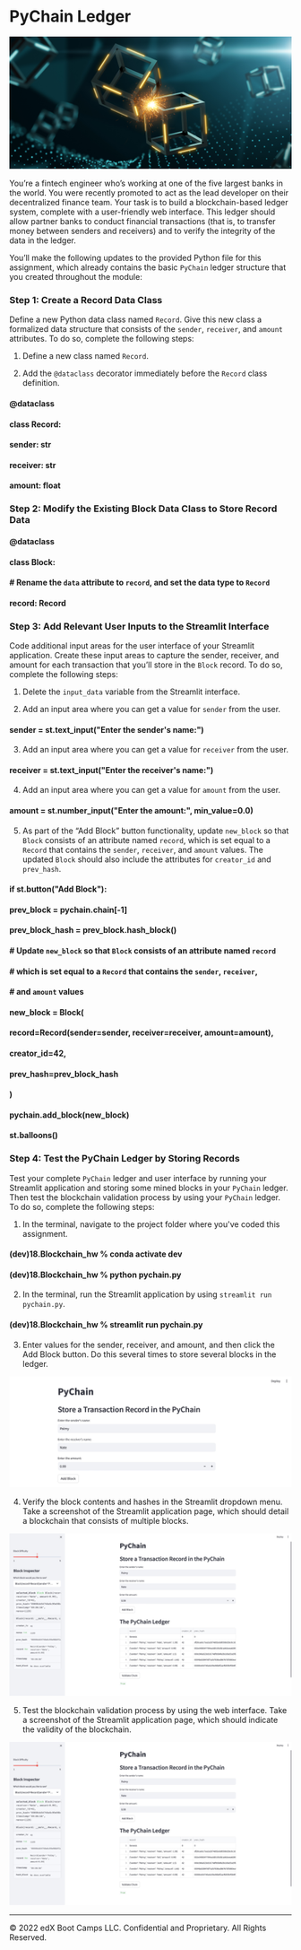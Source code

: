 # PyChain Ledger

![alt=""](pics/application-image.png)

You’re a fintech engineer who’s working at one of the five largest banks in the world. You were recently promoted to act as the lead developer on their decentralized finance team. Your task is to build a blockchain-based ledger system, complete with a user-friendly web interface. This ledger should allow partner banks to conduct financial transactions (that is, to transfer money between senders and receivers) and to verify the integrity of the data in the ledger.

You’ll make the following updates to the provided Python file for this assignment, which already contains the basic `PyChain` ledger structure that you created throughout the module:

### Step 1: Create a Record Data Class

Define a new Python data class named `Record`. Give this new class a formalized data structure that consists of the `sender`, `receiver`, and `amount` attributes. To do so, complete the following steps:

1. Define a new class named `Record`.

2. Add the `@dataclass` decorator immediately before the `Record` class definition.

#### @dataclass
#### class Record:
####     sender: str
####     receiver: str
####     amount: float

### Step 2: Modify the Existing Block Data Class to Store Record Data

#### @dataclass
#### class Block:

####     # Rename the `data` attribute to `record`, and set the data type to `Record`
####     record: Record

### Step 3: Add Relevant User Inputs to the Streamlit Interface

Code additional input areas for the user interface of your Streamlit application. Create these input areas to capture the sender, receiver, and amount for each transaction that you’ll store in the `Block` record. To do so, complete the following steps:

1. Delete the `input_data` variable from the Streamlit interface.

2. Add an input area where you can get a value for `sender` from the user.

#### sender = st.text_input("Enter the sender's name:")

3. Add an input area where you can get a value for `receiver` from the user.
   
#### receiver = st.text_input("Enter the receiver's name:")

4. Add an input area where you can get a value for `amount` from the user.
   
#### amount = st.number_input("Enter the amount:", min_value=0.0)

5. As part of the “Add Block” button functionality, update `new_block` so that `Block` consists of an attribute named `record`, which is set equal to a `Record` that contains the `sender`, `receiver`, and `amount` values. The updated `Block` should also include the attributes for `creator_id` and `prev_hash`.
#### if st.button("Add Block"):
####     prev_block = pychain.chain[-1]
####     prev_block_hash = prev_block.hash_block()

####     # Update `new_block` so that `Block` consists of an attribute named `record`
####     # which is set equal to a `Record` that contains the `sender`, `receiver`,
####     # and `amount` values
####     new_block = Block(
####         record=Record(sender=sender, receiver=receiver, amount=amount),
####         creator_id=42,
####         prev_hash=prev_block_hash
####     )

####     pychain.add_block(new_block)
####     st.balloons()

### Step 4: Test the PyChain Ledger by Storing Records

Test your complete `PyChain` ledger and user interface by running your Streamlit application and storing some mined blocks in your `PyChain` ledger. Then test the blockchain validation process by using your `PyChain` ledger. To do so, complete the following steps:

1. In the terminal, navigate to the project folder where you've coded this assignment.

#### (dev)18.Blockchain_hw % conda activate dev
#### (dev)18.Blockchain_hw % python pychain.py

2. In the terminal, run the Streamlit application by using `streamlit run pychain.py`.

#### (dev)18.Blockchain_hw % streamlit run pychain.py 

3. Enter values for the sender, receiver, and amount, and then click the Add Block button. Do this several times to store several blocks in the ledger.

![images](pics/Image1.jpg)

4. Verify the block contents and hashes in the Streamlit dropdown menu. Take a screenshot of the Streamlit application page, which should detail a blockchain that consists of multiple blocks. 

![images](pics/Image2.jpg)

5. Test the blockchain validation process by using the web interface. Take a screenshot of the Streamlit application page, which should indicate the validity of the blockchain. 

![images](pics/Image2.jpg)


---

© 2022 edX Boot Camps LLC. Confidential and Proprietary. All Rights Reserved.

